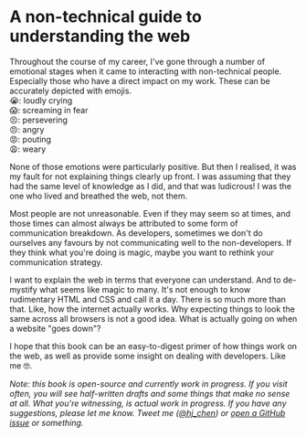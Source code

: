 A non-technical guide to understanding the web
=======

Throughout the course of my career, I've gone through a number of emotional stages when it came to interacting with non-technical people. Especially those who have a direct impact on my work. These can be accurately depicted with emojis.  
😭: loudly crying  
😱: screaming in fear  
😣: persevering  
😠: angry  
😡: pouting  
😩: weary  

None of those emotions were particularly positive. But then I realised, it was my fault for not explaining things clearly up front. I was assuming that they had the same level of knowledge as I did, and that was ludicrous! I was the one who lived and breathed the web, not them.

Most people are not unreasonable. Even if they may seem so at times, and those times can almost always be attributed to some form of communication breakdown. As developers, sometimes we don't do ourselves any favours by not communicating well to the non-developers. If they think what you're doing is magic, maybe you want to rethink your communication strategy.

I want to explain the web in terms that everyone can understand. And to de-mystify what seems like magic to many. It's not enough to know rudimentary HTML and CSS and call it a day. There is so much more than that. Like, how the internet actually works. Why expecting things to look the same across all browsers is not a good idea. What is actually going on when a website "goes down"?

I hope that this book can be an easy-to-digest primer of how things work on the web, as well as provide some insight on dealing with developers. Like me 🤓. 

*Note: this book is open-source and currently work in progress. If you visit often, you will see half-written drafts and some things that make no sense at all. What you're witnessing, is actual work in progress. If you have any suggestions, please let me know. Tweet me ([@hj_chen](https://twitter.com/hj_chen)) or [open a GitHub issue](https://github.com/huijing/web-for-non-techies/issues) or something.*
